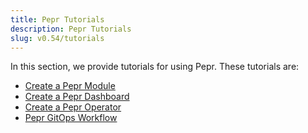 ```yaml
---
title: Pepr Tutorials
description: Pepr Tutorials
slug: v0.54/tutorials
---
```



In this section, we provide tutorials for using Pepr. These tutorials are:

- [Create a Pepr Module](create-pepr-module/)
- [Create a Pepr Dashboard](create-pepr-dashboard/)
- [Create a Pepr Operator](create-pepr-operator/)
- [Pepr GitOps Workflow](pepr-gitops-workflow/)
